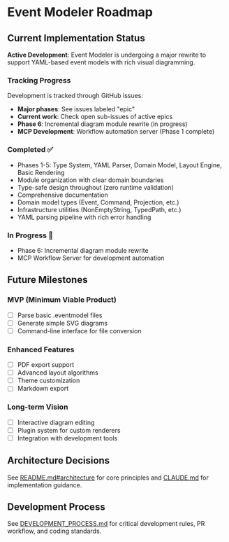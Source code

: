 # Event Modeler Roadmap

## Current Implementation Status

**Active Development**: Event Modeler is undergoing a major rewrite to support YAML-based event models with rich visual diagramming.

### Tracking Progress

Development is tracked through GitHub issues:
- **Major phases**: See issues labeled "epic"
- **Current work**: Check open sub-issues of active epics
- **Phase 6**: Incremental diagram module rewrite (in progress)
- **MCP Development**: Workflow automation server (Phase 1 complete)

### Completed ✅
- Phases 1-5: Type System, YAML Parser, Domain Model, Layout Engine, Basic Rendering
- Module organization with clear domain boundaries
- Type-safe design throughout (zero runtime validation)
- Comprehensive documentation
- Domain model types (Event, Command, Projection, etc.)
- Infrastructure utilities (NonEmptyString, TypedPath, etc.)
- YAML parsing pipeline with rich error handling

### In Progress 🚧
- Phase 6: Incremental diagram module rewrite
- MCP Workflow Server for development automation

## Future Milestones

### MVP (Minimum Viable Product)
- [ ] Parse basic .eventmodel files
- [ ] Generate simple SVG diagrams
- [ ] Command-line interface for file conversion

### Enhanced Features
- [ ] PDF export support
- [ ] Advanced layout algorithms
- [ ] Theme customization
- [ ] Markdown export

### Long-term Vision
- [ ] Interactive diagram editing
- [ ] Plugin system for custom renderers
- [ ] Integration with development tools

## Architecture Decisions

See [README.md#architecture](README.md#architecture) for core principles and [CLAUDE.md](CLAUDE.md) for implementation guidance.

## Development Process

See [DEVELOPMENT_PROCESS.md](DEVELOPMENT_PROCESS.md) for critical development rules, PR workflow, and coding standards.
